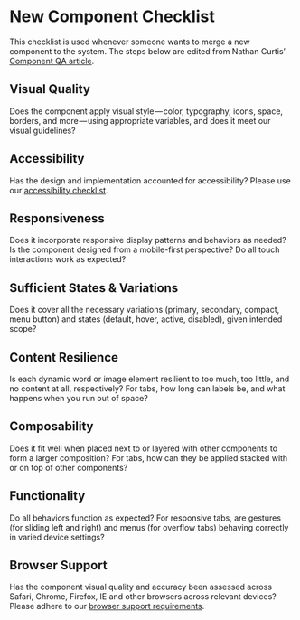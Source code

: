 # New Component Checklist

This checklist is used whenever someone wants to merge a new component to the system. The steps below are edited from Nathan Curtis’ [Component QA article](https://medium.com/eightshapes-llc/component-qa-in-design-systems-b18cb4decb9c).

## Visual Quality

Does the component apply visual style — color, typography, icons, space, borders, and more — using appropriate variables, and does it meet our visual guidelines?

## Accessibility

Has the design and implementation accounted for accessibility? Please use our [accessibility checklist](accessibility-checklist.md).

## Responsiveness

Does it incorporate responsive display patterns and behaviors as needed? Is the component designed from a mobile-first perspective? Do all touch interactions work as expected?

## Sufficient States & Variations

Does it cover all the necessary variations (primary, secondary, compact, menu button) and states (default, hover, active, disabled), given intended scope?

## Content Resilience

Is each dynamic word or image element resilient to too much, too little, and no content at all, respectively? For tabs, how long can labels be, and what happens when you run out of space?

## Composability

Does it fit well when placed next to or layered with other components to form a larger composition? For tabs, how can they be applied stacked with or on top of other components?

## Functionality

Do all behaviors function as expected? For responsive tabs, are gestures (for sliding left and right) and menus (for overflow tabs) behaving correctly in varied device settings?

## Browser Support

Has the component visual quality and accuracy been assessed across Safari, Chrome, Firefox, IE and other browsers across relevant devices? Please adhere to our [browser support requirements](./README.md#browser-support).